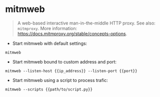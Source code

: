 # mitmweb

> A web-based interactive man-in-the-middle HTTP proxy.
> See also: `mitmproxy`.
> More information: <https://docs.mitmproxy.org/stable/concepts-options>.

- Start mitmweb with default settings:

`mitmweb`

- Start mitmweb bound to custom address and port:

`mitmweb --listen-host {{ip_address}} --listen-port {{port}}`

- Start mitmweb using a script to process trafic:

`mitmweb --scripts {{path/to/script.py}}`

